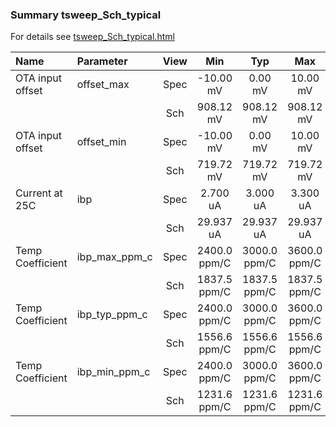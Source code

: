 ### Summary tsweep_Sch_typical

For details see <a href='tsweep_Sch_typical.html'>tsweep_Sch_typical.html</a>

|**Name**|**Parameter**|**View**|**Min** | **Typ** | **Max**|
|:---|:---|:---:|:---:|:---:|:---:|
|OTA input offset|offset\_max | Spec | -10.00 mV | 0.00 mV | 10.00 mV |
| | | Sch|908.12 mV | 908.12 mV | 908.12 mV |
|OTA input offset|offset\_min | Spec | -10.00 mV | 0.00 mV | 10.00 mV |
| | | Sch|719.72 mV | 719.72 mV | 719.72 mV |
|Current at 25C|ibp | Spec | 2.700 uA | 3.000 uA | 3.300 uA |
| | | Sch|29.937 uA | 29.937 uA | 29.937 uA |
|Temp Coefficient|ibp\_max\_ppm\_c | Spec | 2400.0 ppm/C | 3000.0 ppm/C | 3600.0 ppm/C |
| | | Sch|1837.5 ppm/C | 1837.5 ppm/C | 1837.5 ppm/C |
|Temp Coefficient|ibp\_typ\_ppm\_c | Spec | 2400.0 ppm/C | 3000.0 ppm/C | 3600.0 ppm/C |
| | | Sch|1556.6 ppm/C | 1556.6 ppm/C | 1556.6 ppm/C |
|Temp Coefficient|ibp\_min\_ppm\_c | Spec | 2400.0 ppm/C | 3000.0 ppm/C | 3600.0 ppm/C |
| | | Sch|1231.6 ppm/C | 1231.6 ppm/C | 1231.6 ppm/C |
